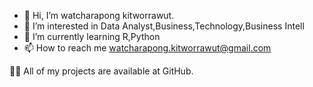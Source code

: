- 👋 Hi, I’m watcharapong kitworrawut.
- 👀 I’m interested in Data Analyst,Business,Technology,Business Intell
- 🌱 I’m currently learning R,Python
- 📫 How to reach me watcharapong.kitworrawut@gmail.com

👨‍💻 All of my projects are available at GitHub.
